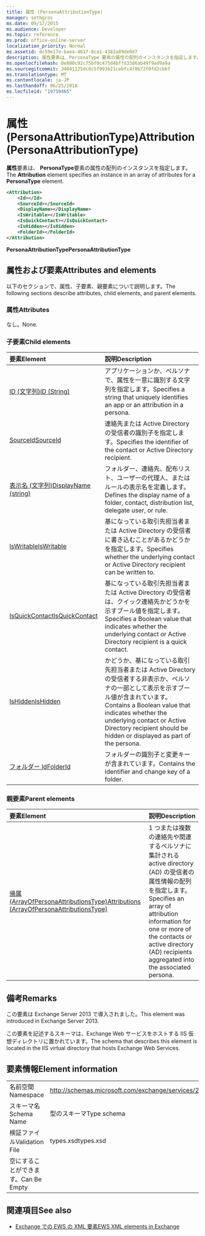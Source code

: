 ```yaml
---
title: 属性 (PersonaAttributionType)
manager: sethgros
ms.date: 09/17/2015
ms.audience: Developer
ms.topic: reference
ms.prod: office-online-server
localization_priority: Normal
ms.assetid: dc59e17e-baea-4617-8ca1-4382a89de0d7
description: 属性要素は、PersonaType 要素の属性の配列のインスタンスを指定します。
ms.openlocfilehash: 0e800c92c75bf0c475d4bffd33d6ab49f9ad9a9a
ms.sourcegitcommit: 34041125dc8c5f993b21cebfc4f8b72f0fd2cb6f
ms.translationtype: MT
ms.contentlocale: ja-JP
ms.lasthandoff: 06/25/2018
ms.locfileid: "19759465"
---
```

# <a name="attribution-personaattributiontype"></a><span data-ttu-id="d25bf-103">属性 (PersonaAttributionType)</span><span class="sxs-lookup"><span data-stu-id="d25bf-103">Attribution (PersonaAttributionType)</span></span>

<span data-ttu-id="d25bf-104">**属性**要素は、 **PersonaType**要素の属性の配列のインスタンスを指定します。</span><span class="sxs-lookup"><span data-stu-id="d25bf-104">The **Attribution** element specifies an instance in an array of attributes for a **PersonaType** element.</span></span> 
  
```XML
<Attribution>
    <Id></Id>
    <SourceId></SourceId>
    <DisplayName></DisplayName>
    <IsWritable></IsWritable>
    <IsQuickContact></IsQuickContact>
    <IsHidden></IsHidden>
    <FolderId></FolderId>
</Attribution>
```

 <span data-ttu-id="d25bf-105">**PersonaAttributionType**</span><span class="sxs-lookup"><span data-stu-id="d25bf-105">**PersonaAttributionType**</span></span>
## <a name="attributes-and-elements"></a><span data-ttu-id="d25bf-106">属性および要素</span><span class="sxs-lookup"><span data-stu-id="d25bf-106">Attributes and elements</span></span>

<span data-ttu-id="d25bf-107">以下のセクションで、属性、子要素、親要素について説明します。</span><span class="sxs-lookup"><span data-stu-id="d25bf-107">The following sections describe attributes, child elements, and parent elements.</span></span>
  
### <a name="attributes"></a><span data-ttu-id="d25bf-108">属性</span><span class="sxs-lookup"><span data-stu-id="d25bf-108">Attributes</span></span>

<span data-ttu-id="d25bf-109">なし。</span><span class="sxs-lookup"><span data-stu-id="d25bf-109">None.</span></span>
  
### <a name="child-elements"></a><span data-ttu-id="d25bf-110">子要素</span><span class="sxs-lookup"><span data-stu-id="d25bf-110">Child elements</span></span>

|<span data-ttu-id="d25bf-111">**要素**</span><span class="sxs-lookup"><span data-stu-id="d25bf-111">**Element**</span></span>|<span data-ttu-id="d25bf-112">**説明**</span><span class="sxs-lookup"><span data-stu-id="d25bf-112">**Description**</span></span>|
|:-----|:-----|
|[<span data-ttu-id="d25bf-113">ID (文字列)</span><span class="sxs-lookup"><span data-stu-id="d25bf-113">ID (String)</span></span>](id-string.md) <br/> |<span data-ttu-id="d25bf-114">アプリケーションか、ペルソナで、属性を一意に識別する文字列を指定します。</span><span class="sxs-lookup"><span data-stu-id="d25bf-114">Specifies a string that uniquely identifies an app or an attribution in a persona.</span></span>  <br/> |
|[<span data-ttu-id="d25bf-115">SourceId</span><span class="sxs-lookup"><span data-stu-id="d25bf-115">SourceId</span></span>](sourceid.md) <br/> |<span data-ttu-id="d25bf-116">連絡先または Active Directory の受信者の識別子を指定します。</span><span class="sxs-lookup"><span data-stu-id="d25bf-116">Specifies the identifier of the contact or Active Directory recipient.</span></span>  <br/> |
|[<span data-ttu-id="d25bf-117">表示名 (文字列)</span><span class="sxs-lookup"><span data-stu-id="d25bf-117">DisplayName (string)</span></span>](displayname-string.md) <br/> |<span data-ttu-id="d25bf-118">フォルダー、連絡先、配布リスト、ユーザーの代理人、またはルールの表示名を定義します。</span><span class="sxs-lookup"><span data-stu-id="d25bf-118">Defines the display name of a folder, contact, distribution list, delegate user, or rule.</span></span>  <br/> |
|[<span data-ttu-id="d25bf-119">IsWritable</span><span class="sxs-lookup"><span data-stu-id="d25bf-119">IsWritable</span></span>](iswritable.md) <br/> |<span data-ttu-id="d25bf-120">基になっている取引先担当者または Active Directory の受信者に書き込むことがあるかどうかを指定します。</span><span class="sxs-lookup"><span data-stu-id="d25bf-120">Specifies whether the underlying contact or Active Directory recipient can be written to.</span></span>  <br/> |
|[<span data-ttu-id="d25bf-121">IsQuickContact</span><span class="sxs-lookup"><span data-stu-id="d25bf-121">IsQuickContact</span></span>](isquickcontact.md) <br/> |<span data-ttu-id="d25bf-122">基になっている取引先担当者または Active Directory の受信者は、クイック連絡先かどうかを示すブール値を指定します。</span><span class="sxs-lookup"><span data-stu-id="d25bf-122">Specifies a Boolean value that indicates whether the underlying contact or Active Directory recipient is a quick contact.</span></span>  <br/> |
|[<span data-ttu-id="d25bf-123">IsHidden</span><span class="sxs-lookup"><span data-stu-id="d25bf-123">IsHidden</span></span>](ishidden.md) <br/> |<span data-ttu-id="d25bf-124">かどうか、基になっている取引先担当者または Active Directory の受信者する非表示か、ペルソナの一部として表示を示すブール値が含まれています。</span><span class="sxs-lookup"><span data-stu-id="d25bf-124">Contains a Boolean value that indicates whether the underlying contact or Active Directory recipient should be hidden or displayed as part of the persona.</span></span>  <br/> |
|[<span data-ttu-id="d25bf-125">フォルダー Id</span><span class="sxs-lookup"><span data-stu-id="d25bf-125">FolderId</span></span>](folderid.md) <br/> |<span data-ttu-id="d25bf-126">フォルダーの識別子と変更キーが含まれています。</span><span class="sxs-lookup"><span data-stu-id="d25bf-126">Contains the identifier and change key of a folder.</span></span>  <br/> |
   
### <a name="parent-elements"></a><span data-ttu-id="d25bf-127">親要素</span><span class="sxs-lookup"><span data-stu-id="d25bf-127">Parent elements</span></span>

|<span data-ttu-id="d25bf-128">**要素**</span><span class="sxs-lookup"><span data-stu-id="d25bf-128">**Element**</span></span>|<span data-ttu-id="d25bf-129">**説明**</span><span class="sxs-lookup"><span data-stu-id="d25bf-129">**Description**</span></span>|
|:-----|:-----|
|[<span data-ttu-id="d25bf-130">帰属 (ArrayOfPersonaAttributionsType)</span><span class="sxs-lookup"><span data-stu-id="d25bf-130">Attributions (ArrayOfPersonaAttributionsType)</span></span>](attributions-arrayofpersonaattributionstype.md) <br/> |<span data-ttu-id="d25bf-131">1 つまたは複数の連絡先や関連するペルソナに集計される active directory (AD) の受信者の属性情報の配列を指定します。</span><span class="sxs-lookup"><span data-stu-id="d25bf-131">Specifies an array of attribution information for one or more of the contacts or active directory (AD) recipients aggregated into the associated persona.</span></span>  <br/> |
   
## <a name="remarks"></a><span data-ttu-id="d25bf-132">備考</span><span class="sxs-lookup"><span data-stu-id="d25bf-132">Remarks</span></span>

<span data-ttu-id="d25bf-133">この要素は Exchange Server 2013 で導入されました。</span><span class="sxs-lookup"><span data-stu-id="d25bf-133">This element was introduced in Exchange Server 2013.</span></span>
  
<span data-ttu-id="d25bf-134">この要素を記述するスキーマは、Exchange Web サービスをホストする IIS 仮想ディレクトリに置かれています。</span><span class="sxs-lookup"><span data-stu-id="d25bf-134">The schema that describes this element is located in the IIS virtual directory that hosts Exchange Web Services.</span></span>
  
## <a name="element-information"></a><span data-ttu-id="d25bf-135">要素情報</span><span class="sxs-lookup"><span data-stu-id="d25bf-135">Element information</span></span>

|||
|:-----|:-----|
|<span data-ttu-id="d25bf-136">名前空間</span><span class="sxs-lookup"><span data-stu-id="d25bf-136">Namespace</span></span>  <br/> |http://schemas.microsoft.com/exchange/services/2006/types  <br/> |
|<span data-ttu-id="d25bf-137">スキーマ名</span><span class="sxs-lookup"><span data-stu-id="d25bf-137">Schema Name</span></span>  <br/> |<span data-ttu-id="d25bf-138">型のスキーマ</span><span class="sxs-lookup"><span data-stu-id="d25bf-138">Type schema</span></span>  <br/> |
|<span data-ttu-id="d25bf-139">検証ファイル</span><span class="sxs-lookup"><span data-stu-id="d25bf-139">Validation File</span></span>  <br/> |<span data-ttu-id="d25bf-140">types.xsd</span><span class="sxs-lookup"><span data-stu-id="d25bf-140">types.xsd</span></span>  <br/> |
|<span data-ttu-id="d25bf-141">空にすることができます。</span><span class="sxs-lookup"><span data-stu-id="d25bf-141">Can Be Empty</span></span>  <br/> ||
   
## <a name="see-also"></a><span data-ttu-id="d25bf-142">関連項目</span><span class="sxs-lookup"><span data-stu-id="d25bf-142">See also</span></span>

- [<span data-ttu-id="d25bf-143">Exchange での EWS の XML 要素</span><span class="sxs-lookup"><span data-stu-id="d25bf-143">EWS XML elements in Exchange</span></span>](ews-xml-elements-in-exchange.md)

